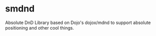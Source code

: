 smdnd
=====

Absolute DnD Library based on Dojo's dojox/mdnd to support absolute positioning and other cool things.

